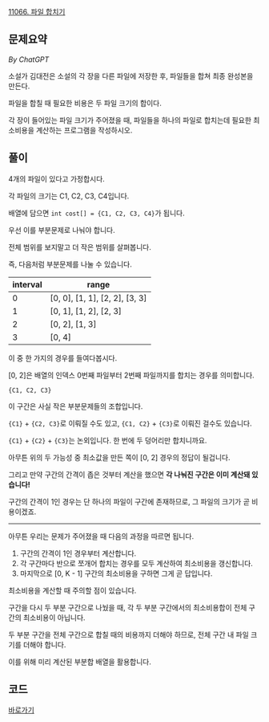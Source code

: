 [11066. 파일 합치기](https://www.acmicpc.net/problem/11066)

## 문제요약

_By ChatGPT_

소설가 김대전은 소설의 각 장을 다른 파일에 저장한 후, 파일들을 합쳐 최종 완성본을 만든다.

파일을 합칠 때 필요한 비용은 두 파일 크기의 합이다.

각 장이 들어있는 파일 크기가 주어졌을 때, 파일들을 하나의 파일로 합치는데 필요한 최소비용을 계산하는 프로그램을 작성하시오.

## 풀이

4개의 파일이 있다고 가정합시다.

각 파일의 크기는 C1, C2, C3, C4입니다.

배열에 담으면 `int cost[] = {C1, C2, C3, C4}`가 됩니다.

우선 이를 부분문제로 나눠야 합니다.

전체 범위를 보지말고 더 작은 범위를 살펴봅니다.

즉, 다음처럼 부분문제를 나눌 수 있습니다.

| interval | range                          |
| -------- | ------------------------------ |
| 0        | [0, 0], [1, 1], [2, 2], [3, 3] |
| 1        | [0, 1], [1, 2], [2, 3]         |
| 2        | [0, 2], [1, 3]                 |
| 3        | [0, 4]                         |

이 중 한 가지의 경우를 들여다봅시다.

[0, 2]은 배열의 인덱스 0번째 파일부터 2번째 파일까지를 합치는 경우를 의미합니다.

`{C1, C2, C3}`

이 구간은 사실 작은 부분문제들의 조합입니다.

`{C1}` + `{C2, C3}`로 이뤄질 수도 있고, `{C1, C2}` + `{C3}`로 이뤄진 걸수도 있습니다.

`{C1}` + `{C2}` + `{C3}`는 논외입니다. 한 번에 두 덩어리만 합치니까요.

아무튼 위의 두 가능성 중 최소값을 만든 쪽이 [0, 2] 경우의 정답이 될겁니다.

그리고 만약 구간의 간격이 좁은 것부터 계산을 했으면 **각 나눠진 구간은 이미 계산돼 있습니다!**

구간의 간격이 1인 경우는 단 하나의 파일이 구간에 존재하므로, 그 파일의 크기가 곧 비용이겠죠.

---

아무튼 우리는 문제가 주어졌을 때 다음의 과정을 따르면 됩니다.

1. 구간의 간격이 1인 경우부터 계산합니다.
2. 각 구간마다 반으로 쪼개어 합치는 경우를 모두 계산하여 최소비용을 갱신합니다.
3. 마지막으로 [0, K - 1] 구간의 최소비용을 구하면 그게 곧 답입니다.

최소비용을 계산할 때 주의할 점이 있습니다.

구간을 다시 두 부분 구간으로 나눴을 때, 각 두 부분 구간에서의 최소비용합이 전체 구간의 최소비용이 아닙니다.

두 부분 구간을 전체 구간으로 합칠 때의 비용까지 더해야 하므로, 전체 구간 내 파일 크기를 더해야 합니다.

이를 위해 미리 계산된 부분합 배열을 활용합니다.

## 코드

[바로가기](11066.cc)